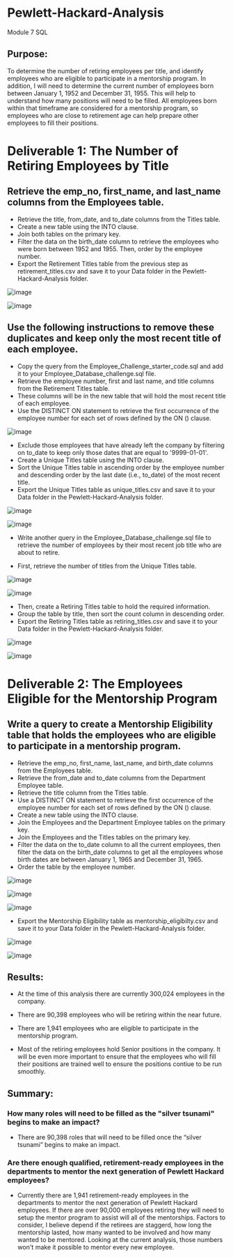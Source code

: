 # Pewlett-Hackard-Analysis
Module 7 SQL
## Purpose:
To determine the number of retiring employees per title, and identify employees who are eligible to participate in a mentorship program. In addition, I will need to determine the current number of employees born between January 1, 1952 and December 31, 1955. This will help to understand how many positions will need to be filled. All employees born within that timeframe are considered for a mentorship program, so employees who are close to retirement age can help prepare other employees to fill their positions.

# Deliverable 1: The Number of Retiring Employees by Title

## Retrieve the emp_no, first_name, and last_name columns from the Employees table.
* Retrieve the title, from_date, and to_date columns from the Titles table.
* Create a new table using the INTO clause.
* Join both tables on the primary key.
* Filter the data on the birth_date column to retrieve the employees who were born between 1952 and 1955. Then, order by the employee number.
* Export the Retirement Titles table from the previous step as retirement_titles.csv and save it to your Data folder in the Pewlett-Hackard-Analysis folder.

![image](https://user-images.githubusercontent.com/87340105/154817800-67e3fd07-6cc1-4981-86fb-9c2369668783.png)

![image](https://user-images.githubusercontent.com/87340105/154817727-2e84e0be-7ab0-46c1-836b-c21abf5bca10.png)

## Use the following instructions to remove these duplicates and keep only the most recent title of each employee.

* Copy the query from the Employee_Challenge_starter_code.sql and add it to your Employee_Database_challenge.sql file.
* Retrieve the employee number, first and last name, and title columns from the Retirement Titles table.
* These columns will be in the new table that will hold the most recent title of each employee.
* Use the DISTINCT ON statement to retrieve the first occurrence of the employee number for each set of rows defined by the ON () clause.

![image](https://user-images.githubusercontent.com/87340105/154817873-0fbceb0a-832b-474d-82ff-9ddfc2a15bb3.png)

* Exclude those employees that have already left the company by filtering on to_date to keep only those dates that are equal to '9999-01-01'.
* Create a Unique Titles table using the INTO clause.
* Sort the Unique Titles table in ascending order by the employee number and descending order by the last date (i.e., to_date) of the most recent title.
* Export the Unique Titles table as unique_titles.csv and save it to your Data folder in the Pewlett-Hackard-Analysis folder.

![image](https://user-images.githubusercontent.com/87340105/154817952-5d8bd2bc-ab6a-48f9-bb71-97d5ebc5621f.png)

![image](https://user-images.githubusercontent.com/87340105/154818018-526815b4-a312-443d-a8ac-133075ada8ea.png)

* Write another query in the Employee_Database_challenge.sql file to retrieve the number of employees by their most recent job title who are about to retire.

* First, retrieve the number of titles from the Unique Titles table.

![image](https://user-images.githubusercontent.com/87340105/154818145-cc726589-7d32-4507-b268-f856596800c1.png)

![image](https://user-images.githubusercontent.com/87340105/154818168-7b4e531e-2f71-4c9d-96a3-c26bdd007c6b.png)

* Then, create a Retiring Titles table to hold the required information.
* Group the table by title, then sort the count column in descending order.
* Export the Retiring Titles table as retiring_titles.csv and save it to your Data folder in the Pewlett-Hackard-Analysis folder.

![image](https://user-images.githubusercontent.com/87340105/154818233-42e374e8-c64e-4a77-9a01-d4b8b29d1faf.png)

![image](https://user-images.githubusercontent.com/87340105/154818294-201c9b9e-b390-4129-8744-f0dfafa93abf.png)

# Deliverable 2: The Employees Eligible for the Mentorship Program

## Write a query to create a Mentorship Eligibility table that holds the employees who are eligible to participate in a mentorship program.

* Retrieve the emp_no, first_name, last_name, and birth_date columns from the Employees table.
* Retrieve the from_date and to_date columns from the Department Employee table.
* Retrieve the title column from the Titles table.
* Use a DISTINCT ON statement to retrieve the first occurrence of the employee number for each set of rows defined by the ON () clause.
* Create a new table using the INTO clause.
* Join the Employees and the Department Employee tables on the primary key.
* Join the Employees and the Titles tables on the primary key.
* Filter the data on the to_date column to all the current employees, then filter the data on the birth_date columns to get all the employees whose birth dates are between January 1, 1965 and December 31, 1965.
* Order the table by the employee number.

![image](https://user-images.githubusercontent.com/87340105/154818698-73c1d32c-f71c-4a87-870a-50f20fc292a9.png)

![image](https://user-images.githubusercontent.com/87340105/154818706-685957d2-7b71-4c00-b88d-d9036cbaa4eb.png)

![image](https://user-images.githubusercontent.com/87340105/154818739-03de640b-cbc5-4c4b-b26c-7273641f00ca.png)

* Export the Mentorship Eligibility table as mentorship_eligibilty.csv and save it to your Data folder in the Pewlett-Hackard-Analysis folder.

![image](https://user-images.githubusercontent.com/87340105/154818767-92b424ec-3562-41b2-abf9-2e952bdbb1ba.png)

![image](https://user-images.githubusercontent.com/87340105/154818828-d7e76e97-9727-4701-9465-a276f0518089.png)

## Results: 
* At the time of this analysis there are currently 300,024 employees in the company. 

* There are 90,398 employees who will be retiring within the near future.

* There are 1,941 employees who are eligible to participate in the mentorship program.	

* Most of the retiring employees hold Senior positions in the company. It will be even more important to ensure that the employees who will fill their positions are trained well to ensure the positions contiue to be run smoothly. 


## Summary: 
### How many roles will need to be filled as the "silver tsunami" begins to make an impact?
  - There are 90,398 roles that will need to be filled once the “silver tsunami” begins to make an impact.

### Are there enough qualified, retirement-ready employees in the departments to mentor the next generation of Pewlett Hackard employees?
  - Currently there are 1,941 retirement-ready employees in the departments to mentor the next generation of Pewlett Hackard employees. If there are over 90,000 employees retiring they will need to setup the mentor program to assist will all of the mentorships.  Factors to consider, I believe depend if the retirees are staggerd, how long the mentorship lasted, how many wanted to be involved and how many wanted to be mentored.  Looking at the current analysis, those numbers won't make it possible to mentor every new employee.
